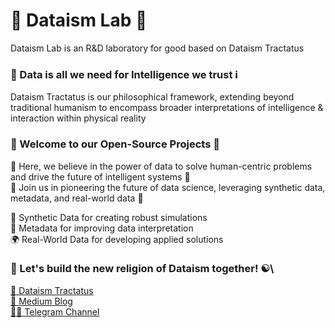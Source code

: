 # 🔭 Dataism Lab 🔬
Dataism Lab is an R&D laboratory for good based on Dataism Tractatus

### 💾 Data is all we need for Intelligence we trust ℹ️
Dataism Tractatus is our philosophical framework, extending beyond traditional humanism to encompass broader interpretations of intelligence & interaction within physical reality

### 👐 Welcome to our Open-Source Projects 🌟
🙌 Here, we believe in the power of data to solve human-centric problems and drive the future of intelligent systems 🤖\
🤝 Join us in pioneering the future of data science, leveraging synthetic data, metadata, and real-world data 🚀

🧪 Synthetic Data for creating robust simulations\
🧬 Metadata for improving data interpretation\
🌍 Real-World Data for developing applied solutions 

### 🤘 Let's build the new religion of Dataism together! ☯️\
[📜 Dataism Tractatus](https://dataism.science)\
[📒 Medium Blog](https://dataism.science)\
[🧑‍💻 Telegram Channel](t.me/dataism_lab)
